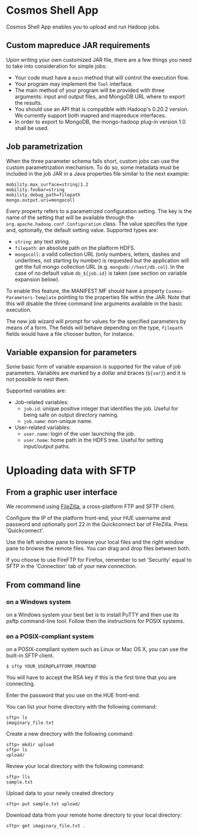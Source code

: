 Cosmos Shell App
================

Cosmos Shell App enables you to upload and run Hadoop jobs.

Custom mapreduce JAR requirements
---------------------------------

Upon writing your own customized JAR file, there are a few things you need to
take into consideration for simple jobs:

- Your code must have a `main` method that will control the execution flow.
- Your program may implement the `Tool` interface.
- The main method of your program will be provided with three arguments: input
  and output files, and MongoDB URL where to export the results.
- You should use an API that is compatible with Hadoop's 0.20.2 version. We
  currently support both mapred and mapreduce interfaces.
- In order to export to MongoDB, the mongo-hadoop plug-in version 1.0 shall be
  used.

Job parametrization
-------------------

When the three parameter schema falls short, custom jobs can use the custom
parametrization mechanism.  To do so, some metadata must be included in the
job JAR in a Java properties file similar to the next example:

    mobility.max_surface=string|1.2
    mobility.foobar=string
    mobility.debug_path=filepath
    mongo.output.uri=mongocoll

Every property refers to a parametrized configuration setting. The key is
the name of the setting that will be available through the
`org.apache.hadoop.conf.Configuration` class.  The value specifies the type
and, optionally, the default setting value.  Supported types are:

 * `string`: any text string.
 * `filepath`: an absolute path on the platform HDFS.
 * `mongocoll`: a valid collection URL (only numbers, letters, dashes and
   underlines, not starting by number) is requested but the application will
   get the full mongo collection URL (e.g. `mongodb://host/db.col`).
   In the case of no default value `db_${job.id}` is taken (see section on
   variable expansion below).

To enable this feature, the MANIFEST.MF should have a property
`Cosmos-Parameters-Template` pointing to the properties file within the JAR.
Note that this will disable the three command line arguments available in the
basic execution.

The new job wizard will prompt for values for the specified parameters by
means of a form.  The fields will behave depending on the type, `filepath`
fields would have a file chooser button, for instance.


Variable expansion for parameters
---------------------------------

Some basic form of variable expansion is supported for the value of job
parameters.  Variables are marked by a dollar and braces (`${var}`) and it is
not possible to nest them.

Supported variables are:

 * Job-related variables:
    * `job.id`: unique positive integer that identifies the job.  Useful for
      being safe on output directory naming.
    * `job.name`: non-unique name.
 * User-related variables:
    * `user.name`: login of the user launching the job.
    * `user.home`: home path in the HDFS tree. Useful for setting input/output
      paths.


Uploading data with SFTP
========================

From a graphic user interface
-----------------------------

We recommend using [FileZilla](http://filezilla-project.org/), a cross-platform
FTP and SFTP client.

Configure the IP of the platform front-end, your HUE username and password and
optionally port 22 in the Quickconnect bar of FileZilla. Press 'Quickconnect'.

Use the left window pane to browse your local files and the right window pane to
browse the remote files. You can drag and drop files between both.

If you choose to use FireFTP for Firefox, remember to set 'Security' equal to
SFTP in the 'Connection' tab of your new connection.

From command line
-----------------

### on a Windows system

on a Windows system your best bet is to install PuTTY and then use its
psftp command-line tool. Follow then the instructions for POSIX systems.

### on a POSIX-compliant system 

on a POSIX-compliant system such as Linux or Mac OS X, you can use the
built-in SFTP client.

    $ sftp YOUR_USER@PLATFORM_FRONTEND

You will have to accept the RSA key if this is the first time that you are
connecting.

Enter the password that you use on the HUE front-end.

You can list your home directory with the following command:

    sftp> ls
    imaginary_file.txt

Create a new directory with the following command:

    sftp> mkdir upload
    sftp> ls
    upload/

Review your local directory with the following command:

    sftp> lls
    sample.txt

Upload data to your newly created directory

    sftp> put sample.txt upload/

Download data from your remote home directory to your local directory:

    sftp> get imaginary_file.txt .
